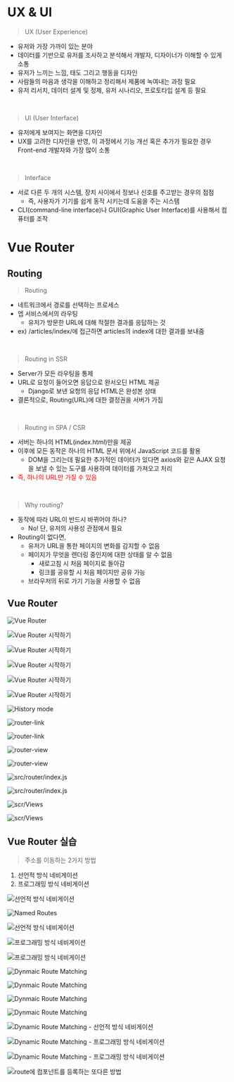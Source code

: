 # UX & UI

> UX (User Experience)
- 유저와 가장 가까이 있는 분야
- 데이터를 기반으로 유저를 조사하고 분석해서 개발자, 디자이너가 이해할 수 있게 소통
- 유저가 느끼는 느낌, 태도 그리고 행동을 디자인
- 사람들의 마음과 생각을 이해하고 정리해서 제품에 녹여내는 과정 필요
- 유저 리서치, 데이터 설계 및 정제, 유저 시나리오, 프로토타입 설계 등 필요

</br>

> UI (User Interface)
- 유저에게 보여지는 화면을 디자인
- UX를 고려한 디자인을 반영, 이 과정에서 기능 개선 혹은 추가가 필요한 경우 Front-end 개발자와 가장 많이 소통

</br>

> Interface
- 서로 다른 두 개의 시스템, 장치 사이에서 정보나 신호를 주고받는 경우의 접점
  - 즉, 사용자가 기기를 쉽게 동작 시키는데 도움을 주는 시스템
- CLI(command-line interface)나 GUI(Graphic User Interface)를 사용해서 컴퓨터를 조작

# Vue Router

## Routing

> Routing
- 네트워크에서 경로를 선택하는 프로세스
- 엡 서비스에서의 라우팅
  - 유저가 방문한 URL에 대해 적절한 결과를 응답하는 것
- ex) /articles/index/에 접근하면 articles의 index에 대한 결과를 보내줌

</br>

> Routing in SSR
- Server가 모든 라우팅을 통제
- URL로 요청이 들어오면 응답으로 완서오딘 HTML 제공
  - Django로 보낸 요청의 응답 HTML은 완성본 상태
- 결론적으로, Routing(URL)에 대한 결정권을 서버가 가짐

</br>

> Routing in SPA / CSR
- 서버는 하나의 HTML(index.html)만을 제공
- 이후에 모든 동작은 하나의 HTML 문서 위에서 JavaScript 코드를 활용
  - DOM을 그리는데 필요한 추가적인 데이터가 있다면 axios와 같은 AJAX 요청을 보낼 수 있는 도구를 사용하여 데이터를 가져오고 처리
- <span style="color:red"> 즉, 하나의 URL만 가질 수 있음 </span>

</br>

> Why routing?
- 동작에 따라 URL이 반드시 바뀌어야 하나?
  - No! 단, 유저의 사용성 관점에서 필요
- Routing이 없다면,
  - 유저가 URL을 통한 페이지의 변화를 감지할 수 없음
  - 페이지가 무엇을 렌더링 중인지에 대한 상태를 알 수 없음
    - 새로고침 시 처음 페이지로 돌아감
    - 링크를 공유할 시 처음 페이지만 공유 가능
  - 브라우저의 뒤로 가기 기능을 사용할 수 없음

## Vue Router

![Vue Router](../assets/Vue_Router.png)

![Vue Router 시작하기](../assets/Vue_Router_시작하기_1.png)

![Vue Router 시작하기](../assets/Vue_Router_시작하기_2.png)

![Vue Router 시작하기](../assets/Vue_Router_시작하기_3.png)

![Vue Router 시작하기](../assets/Vue_Router_시작하기_4.png)

![Vue Router 시작하기](../assets/Vue_Router_시작하기_5.png)

![History mode](../assets/History_mode.png)

![router-link](../assets/router_link_1.png)

![router-link](../assets/router_link_2.png)

![router-view](../assets/router_view_1.png)

![router-view](../assets/router_view_2.png)

![src/router/index.js](../assets/src_router_index_js_1.png)

![src/router/index.js](../assets/src_router_index_js_2.png)

![scr/Views](../assets/src_Views_1.png)

![scr/Views](../assets/src_Views_2.png)

## Vue Router 실습

> 주소를 이동하는 2가지 방법
1. 선언적 방식 네비게이션
2. 프로그래밍 방식 네비게이션

![선언적 방식 네비게이션](../assets/선언적_방식_네비게이션_1.png)

![Named Routes](../assets/Named_Routes.png)

![선언적 방식 네비게이션](../assets/선언적_방식_네비게이션_2.png)

![프로그래밍 방식 네비게이션](../assets/프로그래밍_방식_네비게이션_1.png)

![프로그래밍 방식 네비게이션](../assets/프로그래밍_방식_네비게이션_2.png)

![Dynmaic Route Matching](../assets/Dynamic_Route_Matching_1.png)

![Dynmaic Route Matching](../assets/Dynamic_Route_Matching_2.png)

![Dynmaic Route Matching](../assets/Dynamic_Route_Matching_3.png)

![Dynmaic Route Matching](../assets/Dynamic_Route_Matching_4.png)

![Dynamic Route Matching - 선언적 방식 네비게이션](../assets/Dynamic_Route_Matching_선언적_방식_네비게이션.png)

![Dynamic Route Matching - 프로그래밍 방식 네비게이션](../assets/Dynamic_Route_Matching_프로그래밍_방식_네비게이션_1.png)

![Dynamic Route Matching - 프로그래밍 방식 네비게이션](../assets/Dynamic_Route_Matching_프로그래밍_방식_네비게이션_2.png)

![route에 컴포넌트를 등록하는 또다른 방법](../assets/route_컴포넌트_등록.png)